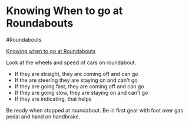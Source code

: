 # Knowing When to go at Roundabouts

#Roundabouts

[Knowing when to go at Roundabouts](https://www.youtube.com/watch?v=TuJc22m3kj4)

Look at the wheels and speed of cars on roundabout.
- If they are straight, they are coming off and can go
- If the are steering they are staying on and can't go
- If they are going fast, they are coming off and can go
- If they are going slow, they are staying on and can't go
- If they are indicating, that helps

Be ready when stopped at roundabout. Be in first gear with foot over gas pedal and hand on handbrake.


